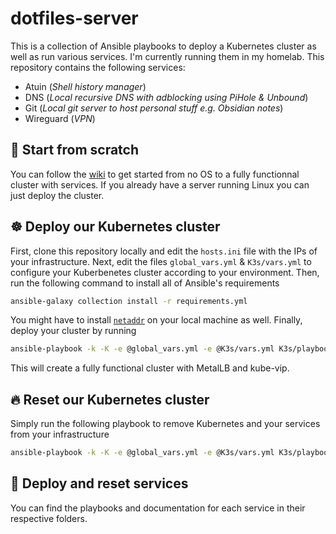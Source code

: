# dotfiles-server

This is a collection of Ansible playbooks to deploy a Kubernetes cluster as well as run various services. I'm currently running them in my homelab. This repository contains the following services:
- Atuin (_Shell history manager_)
- DNS (_Local recursive DNS with adblocking using PiHole & Unbound_)
- Git (_Local git server to host personal stuff e.g. Obsidian notes_)
- Wireguard (_VPN_)

## 🔄 Start from scratch
You can follow the [wiki](https://github.com/Sawangg/dotfiles-server/wiki) to get started from no OS to a fully
functionnal cluster with services. If you already have a server running Linux you can just deploy the cluster.

## ☸️ Deploy our Kubernetes cluster
First, clone this repository locally and edit the `hosts.ini` file with the IPs of your infrastructure. Next, edit the
files `global_vars.yml` & `K3s/vars.yml` to configure your Kuberbenetes cluster according to your environment. Then, run the following command to install all of Ansible's requirements
```sh
ansible-galaxy collection install -r requirements.yml
```
You might have to install [`netaddr`](https://pypi.org/project/netaddr/) on your local machine as well.
Finally, deploy your cluster by running
```sh
ansible-playbook -k -K -e @global_vars.yml -e @K3s/vars.yml K3s/playbook-deploy.yml # Remove -k -K if no SSH password
```
This will create a fully functional cluster with MetalLB and kube-vip.

## 🔥 Reset our Kubernetes cluster
Simply run the following playbook to remove Kubernetes and your services from your infrastructure
```sh
ansible-playbook -k -K -e @global_vars.yml -e @K3s/vars.yml K3s/playbook-reset.yml
```

## 🚀 Deploy and reset services
You can find the playbooks and documentation for each service in their respective folders.
